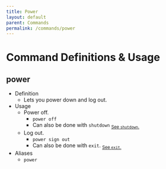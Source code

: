 ```yaml
---
title: Power
layout: default
parent: Commands
permalink: /commands/power
---
```


# Command Definitions & Usage

## power

- Definition
  - Lets you power down and log out.
- Usage
  - Power off.
    - `power off`
    - Can also be done with `shutdown` <sub>[See `shutdown`.](https://ady.tomcat.sh/commands/shutdown)</sub>
  - Log out.
    - `power sign out`
    - Can also be done with `exit`. <sub>[See `exit`.](https://ady.tomcat.sh/commands/exit)</sub>
- Aliases
  - `power`
